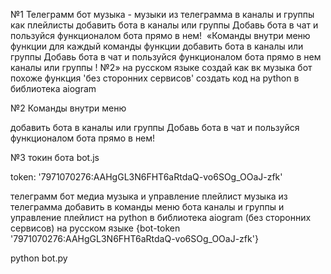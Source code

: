 №1 Телеграмм бот музыка - музыки из телеграмма в каналы и группы как плейлисты добавить бота в каналы или группы Добавь бота в чат и пользуйся функционалом бота прямо в нем!  «Команды внутри меню функции для каждый команды функции добавить бота в каналы или группы Добавь бота в чат и пользуйся функционалом бота прямо в нем каналы или группы ! №2» на русском языке создай как вк музыка бот похоже функция 'без сторонних сервисов' создать код на python в библиотека aiogram

№2 Команды внутри меню 

добавить бота в каналы или группы Добавь бота в чат и пользуйся функционалом бота прямо в нем! 

№3 токин бота bot.js

token: '7971070276:AAHgGL3N6FHT6aRtdaQ-vo6SOg_OOaJ-zfk'



телеграмм бот медиа музыка и управление плейлист музыка из телеграмма добавить в команды меню бота каналы и группы и управление плейлист на python в библиотека aiogram (без сторонних сервисов) на русском языке {bot-token '7971070276:AAHgGL3N6FHT6aRtdaQ-vo6SOg_OOaJ-zfk'}


python bot.py